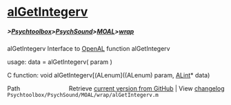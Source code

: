 # [alGetIntegerv](alGetIntegerv)
##### >[Psychtoolbox](Psychtoolbox)>[PsychSound](PsychSound)>[MOAL](MOAL)>[wrap](wrap)

alGetIntegerv  Interface to [OpenAL](OpenAL) function alGetIntegerv  
  
usage:  data = alGetIntegerv( param )  
  
C function:  void alGetIntegerv[(ALenum]((ALenum) param, [ALint](ALint)\* data)  




<div class="code_header" style="text-align:right;">
  <span style="float:left;">Path&nbsp;&nbsp;</span> <span class="counter">Retrieve <a href=
  "https://raw.github.com/Psychtoolbox-3/Psychtoolbox-3/beta/Psychtoolbox/PsychSound/MOAL/wrap/alGetIntegerv.m">current version from GitHub</a> | View <a href=
  "https://github.com/Psychtoolbox-3/Psychtoolbox-3/commits/beta/Psychtoolbox/PsychSound/MOAL/wrap/alGetIntegerv.m">changelog</a></span>
</div>
<div class="code">
  <code>Psychtoolbox/PsychSound/MOAL/wrap/alGetIntegerv.m</code>
</div>

